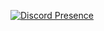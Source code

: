 [![Discord Presence](https://lanyard.cnrad.dev/api/799109207676682300?hideTimestamp=true)](https://discord.com/users/799109207676682300)

